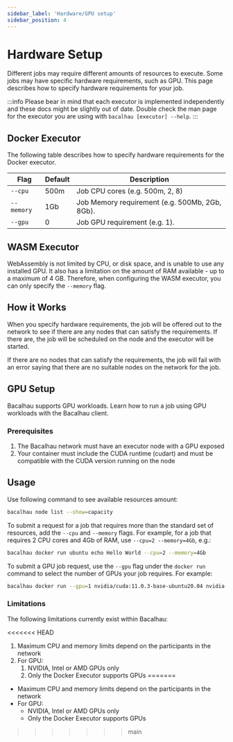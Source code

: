 ```yaml
---
sidebar_label: 'Hardware/GPU setup'
sidebar_position: 4
---
```


# Hardware Setup

Different jobs may require different amounts of resources to execute. Some jobs may have specific hardware requirements, such as GPU. This page describes how to specify hardware requirements for your job.

:::info
Please bear in mind that each executor is implemented independently and these docs might be slightly out of date. Double check the man page for the executor you are using with `bacalhau [executor] --help`.
:::

## Docker Executor

The following table describes how to specify hardware requirements for the Docker executor.


Flag | Default | Description
---------|----------|---------
 `--cpu` | 500m | Job CPU cores (e.g. 500m, 2, 8)
 `--memory` | 1Gb | Job Memory requirement (e.g. 500Mb, 2Gb, 8Gb).
 `--gpu` | 0 | Job GPU requirement (e.g. 1).

## WASM Executor

WebAssembly is not limited by CPU, or disk space, and is unable to use any installed GPU. It also has a limitation on the amount of RAM available - up to a maximum of 4 GB. Therefore, when configuring the WASM executor, you can only specify the `--memory` flag.



## How it Works

When you specify hardware requirements, the job will be offered out to the network to see if there are any nodes that can satisfy the requirements. If there are, the job will be scheduled on the node and the executor will be started.


If there are no nodes that can satisfy the requirements, the job will fail with an error saying that there are no suitable nodes on the network for the job.




## GPU Setup

Bacalhau supports GPU workloads. Learn how to run a job using GPU workloads with the Bacalhau client.

### Prerequisites

1. The Bacalhau network must have an executor node with a GPU exposed
2. Your container must include the CUDA runtime (cudart) and must be compatible with the CUDA version running on the node

## Usage

Use following command to see available resources amount:

```bash
bacalhau node list --show=capacity
```

To submit a request for a job that requires more than the standard set of resources, add the `--cpu` and `--memory` flags. For example, for a job that requires 2 CPU cores and 4Gb of RAM, use `--cpu=2 --memory=4Gb`, e.g.:

```bash
bacalhau docker run ubuntu echo Hello World --cpu=2 --memory=4Gb
```

To submit a GPU job request, use the `--gpu` flag under the `docker run` command to select the number of GPUs your job requires. For example:

```bash
bacalhau docker run --gpu=1 nvidia/cuda:11.0.3-base-ubuntu20.04 nvidia-smi
```

### Limitations

The following limitations currently exist within Bacalhau:

<<<<<<< HEAD
1. Maximum CPU and memory limits depend on the participants in the network
2. For GPU:
    1. NVIDIA, Intel or AMD GPUs only
    2. Only the Docker Executor supports GPUs
=======
* Maximum CPU and memory limits depend on the participants in the network
* For GPU:
    * NVIDIA, Intel or AMD GPUs only
    * Only the Docker Executor supports GPUs
>>>>>>> main
